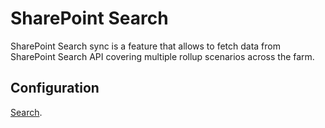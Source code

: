 # SharePoint Search

SharePoint Search sync is a feature that allows to fetch data from SharePoint Search API covering multiple rollup scenarios across the farm.

## Configuration

[Search](../conf-search).
